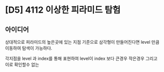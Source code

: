 # [D5] 4112 이상한 피라미드 탐험

## 아이디어
상대적으로 피라미드의 높은곳에 있는 지점 기준으로 삼각형이 만들어진다면 level 만큼 이동하여 탐색이 가능하다. 

각지점을 level 과 index를 통해 표현하여 level이 index 보다 큰경우 작은경우 그리고 이로 확인할수 없는

<!--stackedit_data:
eyJoaXN0b3J5IjpbMTAyODg1Mjk5XX0=
-->